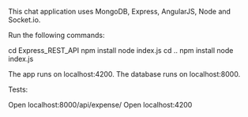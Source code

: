 This chat application uses MongoDB, Express, AngularJS, Node and Socket.io.

Run the following commands:

cd Express_REST_API
npm install
node index.js
cd ..
npm install 
node index.js

The app runs on localhost:4200.
The database runs on localhost:8000. 

Tests: 

Open localhost:8000/api/expense/ 
Open localhost:4200
